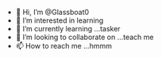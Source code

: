 - 👋 Hi, I’m @Glassboat0
- 👀 I’m interested in learning 
- 🌱 I’m currently learning ...tasker
- 💞️ I’m looking to collaborate on ...teach me
- 📫 How to reach me ...hmmm

<!---
Glassboat0/Glassboat0 is a ✨ special ✨ repository because its `README.md` (this file) appears on your GitHub profile.
You can click the Preview link to take a look at your changes.
--->
